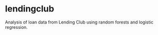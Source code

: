 # lendingclub
Analysis of loan data from Lending Club using random forests and logistic regression.
